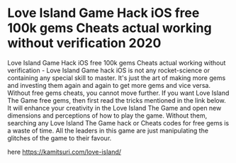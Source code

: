 # Love Island Game Hack iOS free 100k gems Cheats actual working without verification 2020

Love Island Game Hack iOS free 100k gems Cheats actual working without verification - Love Island Game hack iOS is not any rocket-science or containing any special skill to master. It's just the art of making more gems and investing them again and again to get more gems and vice versa. Without free gems cheats, you cannot move further. If you want Love Island The Game free gems, then first read the tricks mentioned in the link below. It will enhance your creativity in the Love Island The Game and open new dimensions and perceptions of how to play the game. Without them, searching any Love Island The Game hack or Cheats codes for free gems is a waste of time. All the leaders in this game are just manipulating the glitches of the game to their favour.

here https://kamitsuri.com/love-island/

